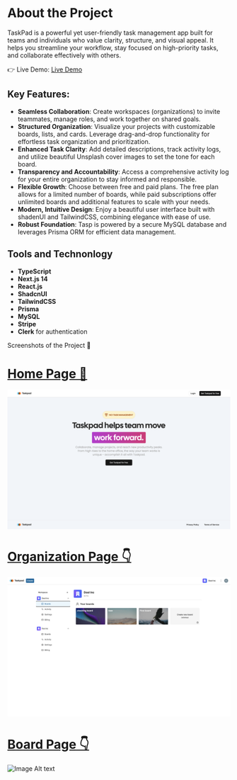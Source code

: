 # About the  Project

<p>
  TaskPad is a powerful yet user-friendly task management app built for teams and individuals who value clarity, structure, and visual appeal. It helps you streamline your workflow, stay focused on high-priority tasks, and collaborate effectively with others.
</p>

👉 Live Demo: [Live Demo](https://taskpad-beta.vercel.app)

## Key Features:

* **Seamless Collaboration**: Create workspaces (organizations) to invite teammates, manage roles, and work together on shared goals.
* __Structured Organization__: Visualize your projects with customizable boards, lists, and cards. Leverage drag-and-drop functionality for effortless task organization and prioritization.
* **Enhanced Task Clarity**: Add detailed descriptions, track activity logs, and utilize beautiful Unsplash cover images to set the tone for each board.
* __Transparency and Accountability__: Access a comprehensive activity log for your entire organization to stay informed and responsible.
* **Flexible Growth**: Choose between free and paid plans. The free plan allows for a limited number of boards, while paid subscriptions offer unlimited boards and additional features to scale with your needs.
* **Modern, Intuitive Design**: Enjoy a beautiful user interface built with shadenUI and TailwindCSS, combining elegance with ease of use.
* **Robust Foundation**: Tasp is powered by a secure MySQL database and leverages Prisma ORM for efficient data management.

## Tools and Technonlogy
* **TypeScript**
* **Next.js 14**
* **React.js**
* **ShadcnUI**
* **TailwindCSS**
* **Prisma**
* **MySQL**
* **Stripe**
* **Clerk** for authentication
  
Screenshots of the Project 📸

<p align="center">
   <a href="![Image Alt text](/public/homepage.png)">
     <h1>
    Home Page 🏡
     </h1>
  </a>
</p>

![Image Alt text](/public/homepage.png)

<p align="center">
   <a href="">
     <h1>
    Organization Page 👇
     </h1>
  </a>
  
![Image Alt text](/public/organizationpage.png)

<p align="center">
   <a href="">
     <h1>
    Board Page 👇
     </h1>
  </a>
  
![Image Alt text](/public/boardpage.png)
